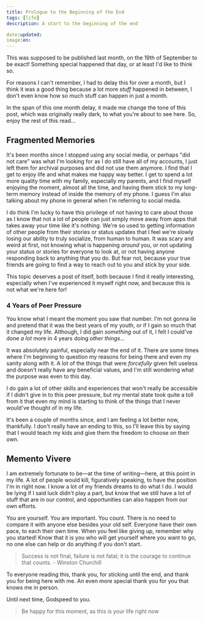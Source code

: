 ```yaml
---
title: Prologue to the Beginning of the End
tags: [life]
description: A start to the beginning of the end

date:updated:
image:en:
---
```



This was supposed to be published last month, on the 19th of September to be exact! Something special happened that day, or at least I'd like to think so.

For reasons I can't remember, I had to delay this for over a month, but I think it was a good thing because a lot more *stuff* happened in between, I don't even know how so much stuff can happen in just a month.

In the span of this one month delay, it made me change the tone of this post, which was originally really dark, to what you're about to see here. So, enjoy the rest of this read...

## Fragmented Memories

It's been months since I stopped using any social media, or perhaps "did not care" was what I'm looking for as I do still have all of my accounts, I just left them for archival purposes and did not use them anymore. I find that I get to enjoy life and what makes me happy way better. I get to spend a lot more quality time with my family, especially my parents, and I find myself enjoying the moment, almost all the time, and having them stick to my long-term memory instead of inside the memory of my phone. I guess I'm also talking about my phone in general when I'm referring to social media.

I do think I'm lucky to have this privilege of not having to care about those as I know that not a lot of people can just simply move away from apps that takes away your time like it's nothing. We're so used to getting information of other people from their stories or status updates that I feel we're slowly losing our ability to truly socialize, from human to human. It was scary and weird at first, not knowing what is happening *around* you, or not updating your status or stories for everyone to look at, or not having anyone responding back to anything that you do. But fear not, because your true friends are going to find a way to reach out to you and stick by your side.

This topic deserves a post of itself, both because I find it really interesting, especially when I've experienced it myself right now, and because this is not what we're here for!

### 4 Years of Peer Pressure

You know what I meant the moment you saw that number. I'm not gonna lie and pretend that it was the best years of my youth, or if I gain so much that it changed my life. Although, I did gain *something* out of it, I felt I could've done *a lot* more in 4 years doing *other things*...

It was absolutely painful, especially near the end of it. There are some times where I'm beginning to question my reasons for being there and even my sanity along with it. A lot of the things that were *forcefully* given felt useless and doesn't really have any beneficial values, and I'm still wondering what the purpose was even to this day.

I do gain a lot of other skills and experiences that won't really be accessible if I didn't give in to this peer pressure, but my mental state took quite a toll from it that even my mind is starting to think of the things that I never would've thought of in my life.

It's been a couple of months since, and I am feeling a lot better now, thankfully. I don't really have an ending to this, so I'll leave this by saying that I would teach my kids and give them the freedom to choose on their own.

<!--
### Lifelong Learner

> Never stop learning about yourself, and the world around you
-->

## Memento Vivere

I am extremely fortunate to be—at the time of writing—here, at this point in my life. A lot of people would kill, figuratively speaking, to have the position I'm in right now. I know a lot of my friends dreams to do what I do. I would be lying if I said luck didn't play a part, but know that we still have a lot of stuff that are in our control, and opportunities can also happen from our own efforts.

You are yourself. You are important. You count. There is no need to compare it with anyone else besides your old self. Everyone have their own pace, to each their own time. When you feel like giving up, remember why you started! Know that it is you who will get yourself where you want to go, no one else can help or do anything if you don't start.

> Success is not final, failure is not fatal; it is the courage to continue that counts.
> \- Winston Churchill

To everyone reading this, thank you, for sticking until the end, and thank you for being here with me. An even more special thank you for you that knows me in person.

Until next time, Godspeed to you.

> Be happy for this moment, as this is your life right now
